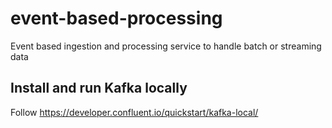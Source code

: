# event-based-processing

Event based ingestion and processing service to handle batch or streaming data

## Install and run Kafka locally

Follow <https://developer.confluent.io/quickstart/kafka-local/>
